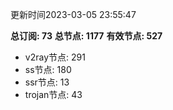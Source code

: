 更新时间2023-03-05 23:55:47

**总订阅: 73**
**总节点: 1177**
**有效节点: 527**
- v2ray节点: 291
- ss节点: 180
- ssr节点: 13
- trojan节点: 43
